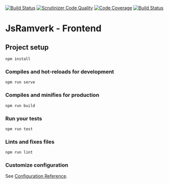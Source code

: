 [![Build Status](https://travis-ci.org/Maoo17/jsramverk-frontend.svg?branch=master)](https://travis-ci.org/Maoo17/jsramverk-frontend)
[![Scrutinizer Code Quality](https://scrutinizer-ci.com/g/Maoo17/jsramverk-frontend/badges/quality-score.png?b=master)](https://scrutinizer-ci.com/g/Maoo17/jsramverk-frontend/?branch=master)
[![Code Coverage](https://scrutinizer-ci.com/g/Maoo17/jsramverk-frontend/badges/coverage.png?b=master)](https://scrutinizer-ci.com/g/Maoo17/jsramverk-frontend/?branch=master)
[![Build Status](https://scrutinizer-ci.com/g/Maoo17/jsramverk-frontend/badges/build.png?b=master)](https://scrutinizer-ci.com/g/Maoo17/jsramverk-frontend/build-status/master)

# JsRamverk - Frontend

## Project setup
```
npm install
```

### Compiles and hot-reloads for development
```
npm run serve
```

### Compiles and minifies for production
```
npm run build
```

### Run your tests
```
npm run test
```

### Lints and fixes files
```
npm run lint
```

### Customize configuration
See [Configuration Reference](https://cli.vuejs.org/config/).
